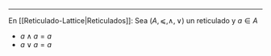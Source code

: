 
***
En [[Reticulado-Lattice|Reticulados]]:
Sea $(A,⩽,∧,∨)$ un reticulado y $a∈A$
- $a∧a=a$
- $a∨a=a$
